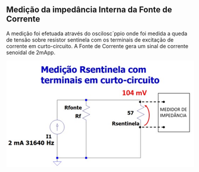 ## Medição da impedância Interna da Fonte de Corrente

A medição foi efetuada através do oscilosc´ppio onde foi
medida a queda de tensão sobre resistor sentinela com os 
terminais de excitação de corrente em curto-circuito.
A Fonte de Corrente gera um sinal de corrente senoidal de
2mApp. 

![](Med_Rsent_Terminais_curto.jpg)

